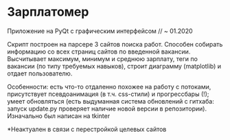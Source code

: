 # Зарплатомер
Приложение на PyQt с графическим интерфейсом // ~ 01.2020

Скрипт построен на парсере 3 сайтов поиска работ. Способен собирать информацию со всех страниц сайтов по введенной вакансии. Высчитывает
максимум, минимум и среднюю зарплату, теги по вакансии (по типу требуемых навыков), строит диаграмму (matplotlib) и отдает пользователю.<br>

Особенности: есть что-то отдаленно похожее на работу с потоками, присутствует псевдоанимация (в т.ч. css-стили) и прогрессбары (!); умеет обновляться (есть выдуманная система обновлений с гитхаба: запуск update.py проверяет наличие новой версии в репозитории). Изначально был написан на tkinter

*Неактуален в связи с перестройкой целевых сайтов
